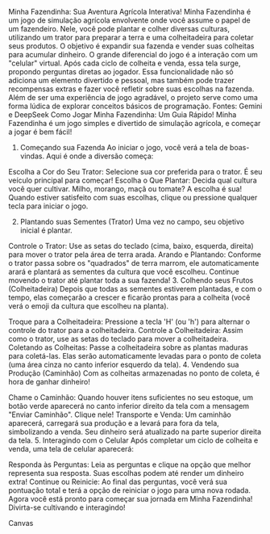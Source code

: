 Minha Fazendinha: Sua Aventura Agrícola Interativa! Minha Fazendinha é um jogo de simulação agrícola envolvente onde você assume o papel de um fazendeiro. Nele, você pode plantar e colher diversas culturas, utilizando um trator para preparar a terra e uma colheitadeira para coletar seus produtos. O objetivo é expandir sua fazenda e vender suas colheitas para acumular dinheiro. O grande diferencial do jogo é a interação com um "celular" virtual. Após cada ciclo de colheita e venda, essa tela surge, propondo perguntas diretas ao jogador. Essa funcionalidade não só adiciona um elemento divertido e pessoal, mas também pode trazer recompensas extras e fazer você refletir sobre suas escolhas na fazenda. Além de ser uma experiência de jogo agradável, o projeto serve como uma forma lúdica de explorar conceitos básicos de programação. Fontes: Gemini e DeepSeek
Como Jogar Minha Fazendinha: Um Guia Rápido!
Minha Fazendinha é um jogo simples e divertido de simulação agrícola, e começar a jogar é bem fácil!

1. Começando sua Fazenda
Ao iniciar o jogo, você verá a tela de boas-vindas. Aqui é onde a diversão começa:

Escolha a Cor do Seu Trator: Selecione sua cor preferida para o trator. É seu veículo principal para começar!
Escolha o Que Plantar: Decida qual cultura você quer cultivar. Milho, morango, maçã ou tomate? A escolha é sua!
Quando estiver satisfeito com suas escolhas, clique ou pressione qualquer tecla para iniciar o jogo.

2. Plantando suas Sementes (Trator)
Uma vez no campo, seu objetivo inicial é plantar.

Controle o Trator: Use as setas do teclado (cima, baixo, esquerda, direita) para mover o trator pela área de terra arada.
Arando e Plantando: Conforme o trator passa sobre os "quadrados" de terra marrom, ele automaticamente arará e plantará as sementes da cultura que você escolheu. Continue movendo o trator até plantar toda a sua fazenda!
3. Colhendo seus Frutos (Colheitadeira)
Depois que todas as sementes estiverem plantadas, e com o tempo, elas começarão a crescer e ficarão prontas para a colheita (você verá o emoji da cultura que escolheu na planta).

Troque para a Colheitadeira: Pressione a tecla 'H' (ou 'h') para alternar o controle do trator para a colheitadeira.
Controle a Colheitadeira: Assim como o trator, use as setas do teclado para mover a colheitadeira.
Coletando as Colheitas: Passe a colheitadeira sobre as plantas maduras para coletá-las. Elas serão automaticamente levadas para o ponto de coleta (uma área cinza no canto inferior esquerdo da tela).
4. Vendendo sua Produção (Caminhão)
Com as colheitas armazenadas no ponto de coleta, é hora de ganhar dinheiro!

Chame o Caminhão: Quando houver itens suficientes no seu estoque, um botão verde aparecerá no canto inferior direito da tela com a mensagem "Enviar Caminhão". Clique nele!
Transporte e Venda: Um caminhão aparecerá, carregará sua produção e a levará para fora da tela, simbolizando a venda. Seu dinheiro será atualizado na parte superior direita da tela.
5. Interagindo com o Celular
Após completar um ciclo de colheita e venda, uma tela de celular aparecerá:

Responda às Perguntas: Leia as perguntas e clique na opção que melhor representa sua resposta. Suas escolhas podem até render um dinheiro extra!
Continue ou Reinicie: Ao final das perguntas, você verá sua pontuação total e terá a opção de reiniciar o jogo para uma nova rodada.
Agora você está pronto para começar sua jornada em Minha Fazendinha! Divirta-se cultivando e interagindo!












Canvas



